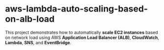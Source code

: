 # aws-lambda-auto-scaling-based-on-alb-load
This project demonstrates how to automatically **scale EC2 instances** based on network load using AWS **Application Load Balancer (ALB)**, **CloudWatch**, **Lambda**, **SNS**, and **EventBridge**.
